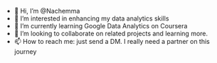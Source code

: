 - 👋 Hi, I’m @Nachemma
- 👀 I’m interested in enhancing my data analytics skills
- 🌱 I’m currently learning Google Data Analytics on Coursera
- 💞️ I’m looking to collaborate on related projects and learning more. 
- 📫 How to reach me: just send a DM. I really need a partner on this journey

<!---
Nachemma/Nachemma is a ✨ special ✨ repository because its `README.md` (this file) appears on your GitHub profile.
You can click the Preview link to take a look at your changes.
--->
